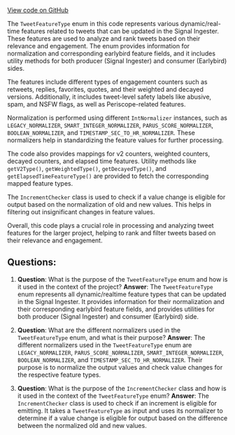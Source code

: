 [View code on GitHub](https://github.com/misbahsy/the-algorithm/src/java/com/twitter/search/common/relevance/features/TweetFeatureType.java)

The `TweetFeatureType` enum in this code represents various dynamic/real-time features related to tweets that can be updated in the Signal Ingester. These features are used to analyze and rank tweets based on their relevance and engagement. The enum provides information for normalization and corresponding earlybird feature fields, and it includes utility methods for both producer (Signal Ingester) and consumer (Earlybird) sides.

The features include different types of engagement counters such as retweets, replies, favorites, quotes, and their weighted and decayed versions. Additionally, it includes tweet-level safety labels like abusive, spam, and NSFW flags, as well as Periscope-related features.

Normalization is performed using different `IntNormalizer` instances, such as `LEGACY_NORMALIZER`, `SMART_INTEGER_NORMALIZER`, `PARUS_SCORE_NORMALIZER`, `BOOLEAN_NORMALIZER`, and `TIMESTAMP_SEC_TO_HR_NORMALIZER`. These normalizers help in standardizing the feature values for further processing.

The code also provides mappings for v2 counters, weighted counters, decayed counters, and elapsed time features. Utility methods like `getV2Type()`, `getWeightedType()`, `getDecayedType()`, and `getElapsedTimeFeatureType()` are provided to fetch the corresponding mapped feature types.

The `IncrementChecker` class is used to check if a value change is eligible for output based on the normalization of old and new values. This helps in filtering out insignificant changes in feature values.

Overall, this code plays a crucial role in processing and analyzing tweet features for the larger project, helping to rank and filter tweets based on their relevance and engagement.
## Questions: 
 1. **Question**: What is the purpose of the `TweetFeatureType` enum and how is it used in the context of the project?
   **Answer**: The `TweetFeatureType` enum represents all dynamic/realtime feature types that can be updated in the Signal Ingester. It provides information for their normalization and their corresponding earlybird feature fields, and provides utilities for both producer (Signal Ingester) and consumer (Earlybird) side.

2. **Question**: What are the different normalizers used in the `TweetFeatureType` enum, and what is their purpose?
   **Answer**: The different normalizers used in the `TweetFeatureType` enum are `LEGACY_NORMALIZER`, `PARUS_SCORE_NORMALIZER`, `SMART_INTEGER_NORMALIZER`, `BOOLEAN_NORMALIZER`, and `TIMESTAMP_SEC_TO_HR_NORMALIZER`. Their purpose is to normalize the output values and check value changes for the respective feature types.

3. **Question**: What is the purpose of the `IncrementChecker` class and how is it used in the context of the `TweetFeatureType` enum?
   **Answer**: The `IncrementChecker` class is used to check if an increment is eligible for emitting. It takes a `TweetFeatureType` as input and uses its normalizer to determine if a value change is eligible for output based on the difference between the normalized old and new values.
